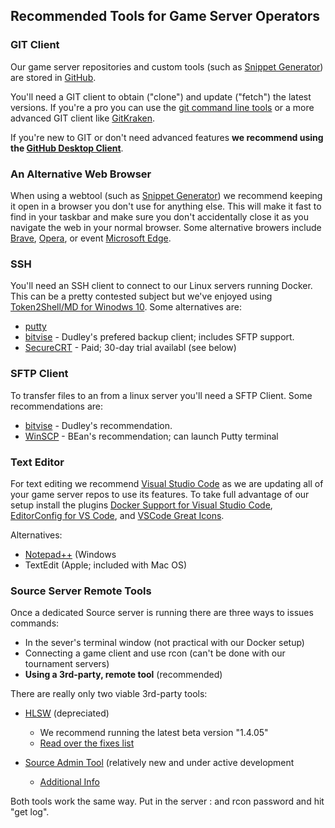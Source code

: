 ## Recommended Tools for Game Server Operators

### GIT Client

Our game server repositories and custom tools (such as [Snippet Generator](https://github.com/LacledesLAN/Snippet-Generator)) are stored in [GitHub](https://github.com/LacledesLAN).

You'll need a GIT client to obtain ("clone") and update ("fetch") the latest versions. If you're a pro you can use the [git command line tools](https://git-scm.com/) or a more advanced GIT client like [GitKraken](https://www.gitkraken.com/).

If you're new to GIT or don't need advanced features **we recommend using the [GitHub Desktop Client](https://desktop.github.com/)**.

### An Alternative Web Browser

When using a webtool (such as [Snippet Generator](https://github.com/LacledesLAN/Snippet-Generator)) we recommend keeping it open in a browser you don't use for anything else. This will make it fast to find in your taskbar and make sure you don't accidentally close it as you navigate the web in your normal browser. Some alternative browers include [Brave](https://brave.com/), [Opera](http://www.opera.com/), or event [Microsoft Edge](https://www.microsoft.com/en-us/windows/microsoft-edge).

### SSH
You'll need an SSH client to connect to our Linux servers running Docker. This can be a pretty contested subject but we've enjoyed using [Token2Shell/MD for Winodws 10](https://www.microsoft.com/store/apps/9NBLGGH2NCX9). Some alternatives are:
* [putty](https://www.chiark.greenend.org.uk/~sgtatham/putty/latest.html)
* [bitvise](https://www.bitvise.com/ssh-client-download) - Dudley's prefered backup client; includes SFTP support.
* [SecureCRT](https://www.vandyke.com/products/securecrt/index.html) - Paid; 30-day trial availabl (see below)

### SFTP Client
To transfer files to an from a linux server you'll need a SFTP Client. Some recommendations are:
* [bitvise](https://www.bitvise.com/ssh-client-download) - Dudley's recommendation.
* [WinSCP](http://winscp.net/) - BEan's recommendation; can launch Putty terminal


### Text Editor
For text editing we recommend [Visual Studio Code](https://code.visualstudio.com/) as we are updating all of your game server repos to use its features. To take full advantage of our setup install the plugins [Docker Support for Visual Studio Code](https://marketplace.visualstudio.com/items?itemName=PeterJausovec.vscode-docker), [EditorConfig for VS Code](https://marketplace.visualstudio.com/items?itemName=EditorConfig.EditorConfig), and [VSCode Great Icons](https://marketplace.visualstudio.com/items?itemName=emmanuelbeziat.vscode-great-icons).

Alternatives:
* [Notepad++](https://notepad-plus-plus.org/) (Windows
* TextEdit (Apple; included with Mac OS)

### Source Server Remote Tools
Once a dedicated Source server is running there are three ways to issues commands:
* In the sever's terminal window (not practical with our Docker setup)
* Connecting a game client and use rcon (can't be done with our tournament servers)
* **Using a 3rd-party, remote tool** (recommended)

There are really only two viable 3rd-party tools:

* [HLSW](http://www.hlsw.org/hlsw/download/) (depreciated)
  * We recommend running the latest beta version "1.4.05"
  * [Read over the fixes list](https://hlswfixes.com/#about)

* [Source Admin Tool](https://users.alliedmods.net/~drifter/SAT/) (relatively new and under active development
  * [Additional Info](https://forums.alliedmods.net/showthread.php?t=289370)

Both tools work the same way. Put in the server <ip>:<port> and rcon password and hit "get log".
